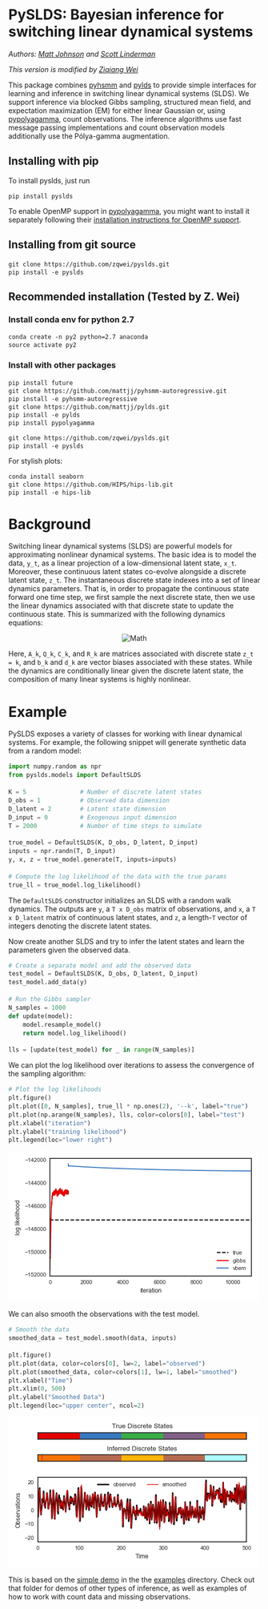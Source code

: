 # PySLDS: Bayesian inference for switching linear dynamical systems
_Authors: [Matt Johnson](https://github.com/mattjj)
and [Scott Linderman](https://github.com/slinderman)_

_This version is modified by [Ziqiang Wei](https://github.com/zqwei/)_

This package combines [pyhsmm](https://github.com/mattjj/pyhsmm) and
[pylds](https://github.com/mattjj/pylds) to provide simple interfaces for
learning and inference in switching linear dynamical systems (SLDS).
We support inference via blocked Gibbs sampling, structured mean field, and expectation
maximization (EM) for either linear Gaussian or, using
[pypolyagamma](https://github.com/slinderman/pypolyagamma), count observations.
The inference algorithms use fast message passing implementations and count
observation models additionally use the Pólya-gamma augmentation.

## Installing with pip

To install pyslds, just run

```
pip install pyslds
```

To enable OpenMP support in
[pypolyagamma](https://github.com/slinderman/pypolyagamma), you might want to
install it separately following their [installation instructions for OpenMP
support](https://github.com/slinderman/pypolyagamma#parallel-sampling-with-openmp).

## Installing from git source

```
git clone https://github.com/zqwei/pyslds.git
pip install -e pyslds
```

## Recommended installation (Tested by Z. Wei)
### Install conda env for python 2.7
```
conda create -n py2 python=2.7 anaconda
source activate py2
```
### Install with other packages
```
pip install future
git clone https://github.com/mattjj/pyhsmm-autoregressive.git
pip install -e pyhsmm-autoregressive
git clone https://github.com/mattjj/pylds.git
pip install -e pylds
pip install pypolyagamma
```

```
git clone https://github.com/zqwei/pyslds.git
pip install -e pyslds
```

For stylish plots:
```
conda install seaborn
git clone https://github.com/HIPS/hips-lib.git
pip install -e hips-lib
```

# Background
Switching linear dynamical systems (SLDS) are powerful
models for approximating nonlinear dynamical systems. The basic idea
is to model the data, `y_t`, as a linear projection of a
low-dimensional latent state, `x_t`. Moreover, these continuous latent
states co-evolve alongside a discrete latent state, `z_t`.  The
instantaneous discrete state indexes into a set of linear dynamics
parameters. That is, in order to propagate the continuous state forward
one time step, we first sample the next discrete state, then we use
the linear dynamics associated with that discrete state to update the
continuous state. This is summarized with the following dynamics equations:

<p align="center">
<img src="aux/model.png" alt="Math" width="300">
</p>

Here, `A_k`, `Q_k`, `C_k`, and `R_k` are matrices associated
with discrete state `z_t = k`, and `b_k` and `d_k` are vector
biases associated with these states.  While the dynamics are
conditionally linear given the discrete latent state, the composition
of many linear systems is highly nonlinear.

# Example
PySLDS exposes a variety of classes for working with linear
dynamical systems. For example, the following snippet will
generate synthetic data from a random model:
```python
import numpy.random as npr
from pyslds.models import DefaultSLDS

K = 5               # Number of discrete latent states
D_obs = 1           # Observed data dimension
D_latent = 2        # Latent state dimension
D_input = 0         # Exogenous input dimension
T = 2000            # Number of time steps to simulate

true_model = DefaultSLDS(K, D_obs, D_latent, D_input)
inputs = npr.randn(T, D_input)
y, x, z = true_model.generate(T, inputs=inputs)

# Compute the log likelihood of the data with the true params
true_ll = true_model.log_likelihood()
```
The `DefaultSLDS` constructor initializes an SLDS with a
random walk dynamics. The outputs are `y`, a `T x D_obs`
matrix of observations, and `x`, a `T x D_latent` matrix
of continuous latent states, and `z`, a length-`T` vector of integers
denoting the discrete latent states.

Now create another SLDS and try to infer the latent states and
learn the parameters given the observed data.

```python
# Create a separate model and add the observed data
test_model = DefaultSLDS(K, D_obs, D_latent, D_input)
test_model.add_data(y)

# Run the Gibbs sampler
N_samples = 1000
def update(model):
    model.resample_model()
    return model.log_likelihood()

lls = [update(test_model) for _ in range(N_samples)]
```

We can plot the log likelihood over iterations to assess the
convergence of the sampling algorithm:

```python
# Plot the log likelihoods
plt.figure()
plt.plot([0, N_samples], true_ll * np.ones(2), '--k', label="true")
plt.plot(np.arange(N_samples), lls, color=colors[0], label="test")
plt.xlabel("iteration")
plt.ylabel("training likelihood")
plt.legend(loc="lower right")
```
![Log Likelihood](aux/demo_ll.png)

We can also smooth the observations with the test model.
```python
# Smooth the data
smoothed_data = test_model.smooth(data, inputs)

plt.figure()
plt.plot(data, color=colors[0], lw=2, label="observed")
plt.plot(smoothed_data, color=colors[1], lw=1, label="smoothed")
plt.xlabel("Time")
plt.xlim(0, 500)
plt.ylabel("Smoothed Data")
plt.legend(loc="upper center", ncol=2)
```

![Smoothed Data](aux/demo_smooth.png)

This is based on the [simple demo](/examples/simple_demo.py) in the the
[examples](/examples) directory.
Check out that folder for demos of other types of inference, as well as
examples of how to work with count data and missing observations.
